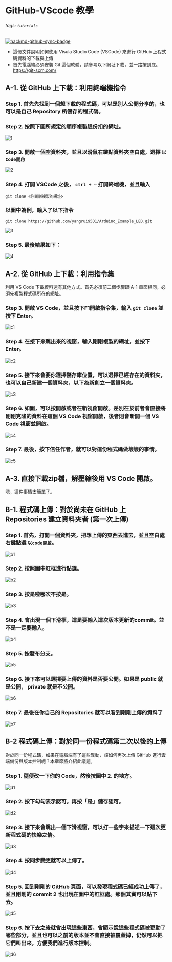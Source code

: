 # GitHub-VScode 教學

###### tags: `tutorials`

[![hackmd-github-sync-badge](https://hackmd.io/wGqJM65RS1qUmVtJp1uFaA/badge)](https://hackmd.io/wGqJM65RS1qUmVtJp1uFaA)

* 這份文件說明如何使用 Visula Studio Code (VSCode) 來進行 GitHub 上程式碼資料的下載與上傳
* 首先電腦端必須安裝 Git 這個軟體，請參考以下網址下載，並一路按到底。
https://git-scm.com/


## A-1. 從 GitHub 上下載：利用終端機指令

### Step 1. 首先先找到一個想下載的程式碼，可以是別人公開分享的，也可以是自己 Repository 所儲存的程式碼。

### Step 2. 按照下圖所規定的順序複製這份扣的網址。

![1](https://user-images.githubusercontent.com/91120147/161050561-012fa3bd-9cb8-4617-8e8d-9e2e9ff5ab7d.png)

### Step 3. 開啟一個空資料夾，並且以滑鼠右鍵點資料夾空白處，選擇 `以Code開啟`

![2](https://user-images.githubusercontent.com/91120147/161050568-87263ad8-e691-4f6d-9483-397fedc2cf3e.png)

### Step 4. 打開 VSCode 之後， `ctrl + ~` 打開終端機，並且輸入
```
git clone <你剛剛複製的網址>
```
### 以圖中為例，輸入了以下指令
```
git clone https://github.com/yangrui9501/Arduino_Example_LED.git
```

![3](https://user-images.githubusercontent.com/91120147/161050570-2fbe137c-cb98-42ea-94ae-6377de941fcb.png)

### Step 5. 最後結果如下：

![4](https://user-images.githubusercontent.com/91120147/161050571-d6fe9f74-a6d0-462d-85aa-a60b83128954.png)


## A-2. 從 GitHub 上下載：利用指令集
利用 VS Code 下載資料還有其他方式。首先必須前二個步驟跟 A-1 章節相同，必須先複製程式碼所在的網址。

### Step 3. 開啟 VS Code，並且按下F1開啟指令集，輸入 `git clone` 並按下 Enter。

![c1](https://user-images.githubusercontent.com/91120147/161374561-49e76100-540b-4ad9-b110-38876b33989b.png)

### Step 4. 在接下來跳出來的視窗，輸入剛剛複製的網址，並按下 Enter。

![c2](https://user-images.githubusercontent.com/91120147/161374567-2ff766f4-1e3b-4c89-9113-8a564d74c1bc.png)

### Step 5. 接下來會要你選擇儲存庫位置，可以選擇已經存在的資料夾，也可以自己新建一個資料夾，以下為新創立一個資料夾。

![c3](https://user-images.githubusercontent.com/91120147/161374570-618d6688-d97d-4a31-a5a4-55f7426bb82f.png)

### Step 6. 如圖，可以按開啟或者在新視窗開啟。差別在於前者會直接將剛剛克隆的資料在這個 VS Code 視窗開啟，後者則會新開一個 VS Code 視窗並開啟。

![c4](https://user-images.githubusercontent.com/91120147/161374571-ac4068f5-ac28-4c72-91ed-c94d0740aa5a.png)

### Step 7. 最後，按下信任作者，就可以對這份程式碼做壞壞的事情。
![c5](https://user-images.githubusercontent.com/91120147/161374572-16e3349a-2eca-423a-a043-364d4d690cb4.png)

## A-3. 直接下載zip檔，解壓縮後用 VS Code 開啟。
嗯，這件事情太簡單了。

## B-1. 程式碼上傳：對於尚未在 GitHub 上 Repositories 建立資料夾者 (第一次上傳)

### Step 1. 首先，打開一個資料夾，把想上傳的東西丟進去，並且空白處右鍵點選 `以code開啟`。

![b1](https://user-images.githubusercontent.com/91120147/161057636-14c94242-9ef4-4a9d-9236-e46e456cb862.png)

### Step 2. 按照圖中紅框進行點選。

![b2](https://user-images.githubusercontent.com/91120147/161057618-4d7383d4-4c37-4ae2-9e59-15f9b34ba1fc.png)

### Step 3. 按是啦哪次不按是。

![b3](https://user-images.githubusercontent.com/91120147/161057628-87d6bf52-df5c-4745-81cd-cedc67ce5b71.png)


### Step 4. 會出現一個下滑框，這是要輸入這次版本更新的commit。並不是一定要輸入。

![b4](https://user-images.githubusercontent.com/91120147/161057629-d8665449-e505-4c94-951c-f36da8a668f0.png)

### Step 5. 按發布分支。

![b5](https://user-images.githubusercontent.com/91120147/161057630-c336a3e9-0f21-4016-a1d1-2520ebe4f757.png)

### Step 6. 接下來可以選擇要上傳的資料是否要公開。如果是 public 就是公開， private 就是不公開。

![b6](https://user-images.githubusercontent.com/91120147/161057632-2ca2d617-d5a1-43cb-af1f-aaf441cdfe98.png)

### Step 7. 最後在你自己的 Repositories 就可以看到剛剛上傳的資料了

![b7](https://user-images.githubusercontent.com/91120147/161057635-618236d4-910c-434a-9cf3-7fd25a3e5653.png)


## B-2 程式碼上傳：對於同一份程式碼第二次以後的上傳
對於同一份程式碼，如果在電腦端有了這些異動，該如何再次上傳 GitHub 進行雲端備份與版本控制呢？本章節將介紹此議題。

### Step 1. 隨便改一下你的 Code，然後按圖中 2. 的地方。

![d1](https://user-images.githubusercontent.com/91120147/161376757-db635a21-9a6c-4ddb-bd57-0f2e0cc30095.png)

### Step 2. 按下勾勾表示認可。再按「是」儲存認可。

![d2](https://user-images.githubusercontent.com/91120147/161376761-84c54836-5e60-479e-a270-6629768d9be9.png)

### Step 3. 接下來會跳出一個下滑視窗，可以打一些字來描述一下這次更新程式碼的快樂之情。

![d3](https://user-images.githubusercontent.com/91120147/161376762-4b857702-aaeb-48fa-a6f4-8492aff71ae5.png)

### Step 4. 按同步變更就可以上傳了。

![d4](https://user-images.githubusercontent.com/91120147/161376763-2789669a-4ac2-4c79-ac07-d18c538f3dce.png)

### Step 5. 回到剛剛的 GitHub 頁面，可以發現程式碼已經成功上傳了，並且剛剛的 commit 2 也出現在圖中的紅框處。那個其實可以點下去。

![d5](https://user-images.githubusercontent.com/91120147/161376926-fbd25f08-a1e2-4a5f-9d86-8fbea5e74c5e.png)


### Step 6. 按下去之後就會出現這些東西，會顯示說這些程式碼被更動了哪些部分，並且也可以之前的版本並不會直接被覆蓋掉，仍然可以把它們叫出來，方便我們進行版本控制。

![d6](https://user-images.githubusercontent.com/91120147/161376765-c64796da-b929-4428-88b4-d749b6a4a8c3.png)
